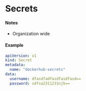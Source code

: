 # Secrets

#### Notes

- Organization wide

#### Example

``` yaml
apiVersion: v1
kind: Secret
metadata:
  name: "dockerhub-secrets"
data:
  username: dfasdfadfasdfasdfasd==
  password: sdfsa2311231njk==
```
